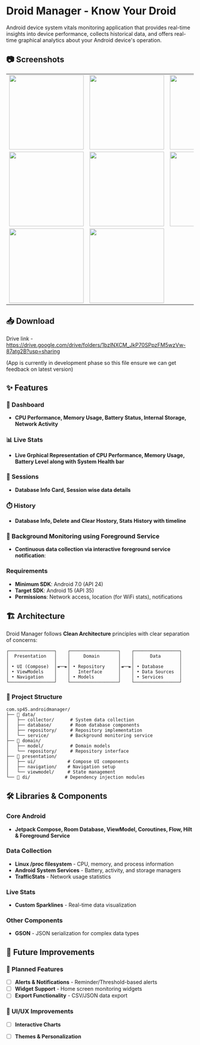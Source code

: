 # Droid Manager - Know Your Droid

Android device system vitals monitoring application that provides real-time insights into device performance, collects historical data, and offers real-time graphical analytics about your Android device's operation.


## 📷 Screenshots

<table>
  <tr>
    <td><img src="https://github.com/user-attachments/assets/f2770558-9d1e-4e73-acfe-62547f3b2f3c" width="200"></td>
    <td><img src="https://github.com/user-attachments/assets/2d0410cb-f4f2-43f6-bd1a-03fb74bf4782" width="200"></td>
    <td><img src="https://github.com/user-attachments/assets/32773f1a-ee10-4fab-990b-c018797d2348" width="200"></td>
    <td><img src="https://github.com/user-attachments/assets/bc3f23cf-253c-415e-b259-9baecd0a999d" width="200"></td>
  </tr>
  <tr>
    <td><img src="https://github.com/user-attachments/assets/0f9a4947-1aaa-4fc0-81d1-e453cc5c6137" width="200"></td>
    <td><img src="https://github.com/user-attachments/assets/1b3b8e80-c333-412b-beb7-2b6e39f55d9d" width="200"></td>
    <td><img src="https://github.com/user-attachments/assets/fc5590fe-91dc-4ad3-892b-fbb39a54c8a2" width="200"></td>
    <td><img src="https://github.com/user-attachments/assets/f1284e08-154d-48e2-9fc0-9b9396de9bb7" width="200"></td>
  </tr>
  <tr>
    <td><img src="https://github.com/user-attachments/assets/5189a18d-4129-46bf-8d2c-78bafb91c83a" width="200"></td>
    <td><img src="https://github.com/user-attachments/assets/cf95c46d-c9e8-4499-9bda-4eac72419a91" width="200"></td>
  </tr>
</table>

## 📥 Download
Drive link - https://drive.google.com/drive/folders/1bzlNXCM_JkP70SPpzFM5wzVw-87atg2B?usp=sharing
<p> (App is currently in development phase so this file ensure we can get feedback on latest version) </p>

## ✨ Features

### 📶 Dashboard 
- **CPU Performance, Memory Usage, Battery Status, Internal Storage, Network Activity**

### 📊 Live Stats
- **Live Grphical Representation of CPU Performance, Memory Usage, Battery Level along with System Health bar**

### 📱 Sessions
- **Database Info Card, Session wise data details**

### ⏱️ History
- **Database Info, Delete and Clear Hostory, Stats History with timeline**

### 🔧 Background Monitoring using Foreground Service
- **Continuous data collection via interactive foreground service notification**: 

### Requirements
- **Minimum SDK**: Android 7.0 (API 24)
- **Target SDK**: Android 15 (API 35)
- **Permissions**: Network access, location (for WiFi stats), notifications

## 🏗️ Architecture

Droid Manager follows **Clean Architecture** principles with clear separation of concerns:

```
┌─────────────────┐    ┌──────────────────┐    ┌─────────────────┐
│  Presentation   │    │     Domain       │    │      Data       │
│                 │    │                  │    │                 │
│ • UI (Compose)  │◄──►│ • Repository     │◄──►│ • Database      │
│ • ViewModels    │    │   Interface      │    │ • Data Sources  │
│ • Navigation    │    │ • Models         │    │ • Services      │
└─────────────────┘    └──────────────────┘    └─────────────────┘
```

### 📂 Project Structure

```
com.sp45.androidmanager/
├── 📁 data/
│   ├── collector/      # System data collection
│   ├── database/       # Room database components  
│   ├── repository/     # Repository implementation
│   └── service/        # Background monitoring service
├── 📁 domain/
│   ├── model/          # Domain models
│   └── repository/     # Repository interface
├── 📁 presentation/
│   ├── ui/            # Compose UI components
│   ├── navigation/    # Navigation setup
│   └── viewmodel/     # State management
└── 📁 di/             # Dependency injection modules
```

## 🛠️ Libraries & Components

### Core Android
- **Jetpack Compose, Room Database, ViewModel, Coroutines, Flow, Hilt & Foreground Service**

### Data Collection
- **Linux /proc filesystem** - CPU, memory, and process information
- **Android System Services** - Battery, activity, and storage managers
- **TrafficStats** - Network usage statistics

### Live Stats
- **Custom Sparklines** - Real-time data visualization

### Other Components
- **GSON** - JSON serialization for complex data types

## 🚀 Future Improvements

### 🔮 Planned Features
- [ ] **Alerts & Notifications** - Reminder/Threshold-based alerts
- [ ] **Widget Support** - Home screen monitoring widgets
- [ ] **Export Functionality** - CSV/JSON data export

### 🌟 UI/UX Improvements
- [ ] **Interactive Charts** 
- [ ] **Themes & Personalization**

